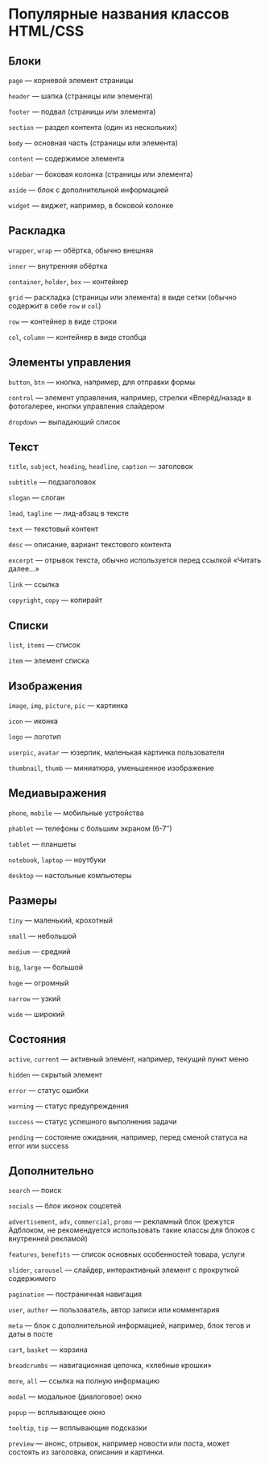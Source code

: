 <h1>Популярные названия классов HTML/CSS</h1>

<div class="post-content">
			<h2>Блоки</h2>
<p><code>page</code> — корневой элемент страницы</p>
<p><code>header</code> — шапка (страницы или элемента)</p>
<p><code>footer</code> — подвал (страницы или элемента)</p>
<p><code>section</code> — раздел контента (один из нескольких)</p>
<p><code>body</code> — основная часть (страницы или элемента)</p>
<p><code>content</code> — содержимое элемента</p>
<p><code>sidebar</code> — боковая колонка (страницы или элемента)</p>
<p><code>aside</code> — блок с дополнительной информацией</p>
<p><code>widget</code> — виджет, например, в боковой колонке</p>
<h2>Раскладка</h2>
<p><code>wrapper</code>, <code>wrap</code> — обёртка, обычно внешняя</p>
<p><code>inner</code> — внутренняя обёртка</p>
<p><code>container</code>, <code>holder</code>, <code>box</code> — контейнер</p>
<p><code>grid</code> — раскладка (страницы или элемента) в виде сетки (обычно содержит в себе <code>row</code> и <code>col</code>)</p>
<p><code>row</code> — контейнер в виде строки</p>
<p><code>col</code>, <code>column</code> — контейнер в виде столбца</p>
<h2>Элементы управления</h2>
<p><code>button</code>, <code>btn</code> —  кнопка, например, для отправки формы</p>
<p><code>control</code> — элемент управления, например, стрелки «Вперёд/назад» в фотогалерее, кнопки управления слайдером</p>
<p><code>dropdown</code> —&nbsp;выпадающий список</p>
<h2>Текст</h2>
<p><code>title</code>, <code>subject</code>, <code>heading</code>, <code>headline</code>, <code>caption</code> — заголовок</p>
<p><code>subtitle</code> — подзаголовок</p>
<p><code>slogan</code> — слоган</p>
<p><code>lead</code>, <code>tagline</code> — лид-абзац в тексте</p>
<p><code>text</code> — текстовый контент</p>
<p><code>desc</code> — описание, вариант текстового контента</p>
<p><code>excerpt</code> — отрывок текста, обычно используется перед ссылкой «Читать далее…»</p>
<p><code>link</code> — ссылка</p>
<p><code>copyright</code>, <code>copy</code> — копирайт</p>
<h2>Списки</h2>
<p><code>list</code>, <code>items</code> — список</p>
<p><code>item</code> — элемент списка</p>
<h2>Изображения</h2>
<p><code>image</code>, <code>img</code>, <code>picture</code>, <code>pic</code> — картинка</p>
<p><code>icon</code> — иконка</p>
<p><code>logo</code> — логотип</p>
<p><code>userpic</code>, <code>avatar</code> — юзерпик, маленькая картинка пользователя</p>
<p><code>thumbnail</code>, <code>thumb</code> — миниатюра, уменьшенное изображение</p>
<h2>Медиавыражения</h2>
<p><code>phone</code>, <code>mobile</code> —&nbsp;мобильные устройства</p>
<p><code>phablet</code> —&nbsp;телефоны с большим экраном (6-7″)</p>
<p><code>tablet</code> —&nbsp;планшеты</p>
<p><code>notebook</code>, <code>laptop</code> —&nbsp;ноутбуки</p>
<p><code>desktop</code> —&nbsp;настольные компьютеры</p>
<h2>Размеры</h2>
<p><code>tiny</code> — маленький, крохотный</p>
<p><code>small</code> — небольшой</p>
<p><code>medium</code> — средний</p>
<p><code>big</code>, <code>large</code> — большой</p>
<p><code>huge</code> — огромный</p>
<p><code>narrow</code> — узкий</p>
<p><code>wide</code> — широкий</p>
<h2>Состояния</h2>
<p><code>active</code>, <code>current</code> — активный элемент, например, текущий пункт меню</p>
<p><code>hidden</code> — скрытый элемент</p>
<p><code>error</code> — статус ошибки</p>
<p><code>warning</code> — статус предупреждения</p>
<p><code>success</code> — статус успешного выполнения задачи</p>
<p><code>pending</code> — состояние ожидания, например, перед сменой статуса на error или success</p>
<h2>Дополнительно</h2>
<p><code>search</code> — поиск</p>
<p><code>socials</code> — блок иконок соцсетей</p>
<p><code>advertisement</code>, <code>adv</code>, <code>commercial</code>, <code>promo</code> — рекламный блок (режутся Адблоком, не рекомендуется использовать такие классы для блоков с внутренней рекламой)</p>
<p><code>features</code>, <code>benefits</code> — список основных особенностей товара, услуги</p>
<p><code>slider</code>, <code>carousel</code> — слайдер, интерактивный элемент с прокруткой содержимого</p>
<p><code>pagination</code> — постраничная навигация</p>
<p><code>user</code>, <code>author</code> — пользователь, автор записи или комментария</p>
<p><code>meta</code> — блок с дополнительной информацией, например, блок тегов и даты в посте</p>
<p><code>cart</code>, <code>basket</code> — корзина</p>
<p><code>breadcrumbs</code> — навигационная цепочка, «хлебные крошки»</p>
<p><code>more</code>, <code>all</code> — ссылка на полную информацию</p>
<p><code>modal</code> — модальное (диалоговое) окно</p>
<p><code>popup</code> — всплывающее окно</p>
<p><code>tooltip</code>, <code>tip</code> — всплывающие подсказки</p>
<p><code>preview</code> — анонс, отрывок, например новости или поста, может состоять из заголовка, описания и картинки. 
		</div>
